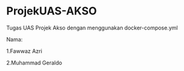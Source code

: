 # ProjekUAS-AKSO
Tugas UAS Projek Akso dengan menggunakan docker-compose.yml

Nama: 

1.Fawwaz Azri

2.Muhammad Geraldo
